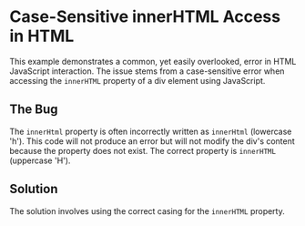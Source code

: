 # Case-Sensitive innerHTML Access in HTML

This example demonstrates a common, yet easily overlooked, error in HTML JavaScript interaction. The issue stems from a case-sensitive error when accessing the `innerHTML` property of a div element using JavaScript.

## The Bug

The `innerHtml` property is often incorrectly written as `innerHtml` (lowercase 'h'). This code will not produce an error but will not modify the div's content because the property does not exist.   The correct property is `innerHTML` (uppercase 'H').

## Solution

The solution involves using the correct casing for the `innerHTML` property.